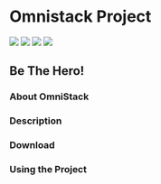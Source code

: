 # Omnistack Project
![](https://img.shields.io/badge/ReactNative-v0.61-blueviolet)
![](https://img.shields.io/badge/NodeJS-v12.16.1-orange)
![](https://img.shields.io/badge/npm-v6.13.7-critical)
![](https://img.shields.io/badge/OmniStack-v11.0-Aqua)

## Be The Hero!

### About OmniStack

### Description

### Download

### Using the Project
